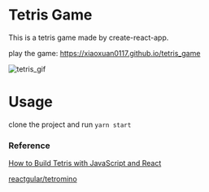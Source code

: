 # Tetris Game
This is a tetris game made by create-react-app.


play the game: https://xiaoxuan0117.github.io/tetris_game

![tetris_gif](/src/images/icon/tetris_game.gif)

# Usage
clone the project and run `yarn start`

### Reference
[How to Build Tetris with JavaScript and React](https://www.youtube.com/watch?v=yCEIgEOZ36g&list=LL&index=1)

[reactgular/tetromino](https://github.com/reactgular/tetromino)